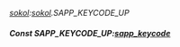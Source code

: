_[sokol](../../modules/sokol/sokol-module.md):[sokol](../../modules/sokol/sokol-module.md).SAPP\_KEYCODE\_UP_
##### Const SAPP\_KEYCODE\_UP:[sapp_keycode](../../modules/sokol/sokol-sapp_keycode.md)
